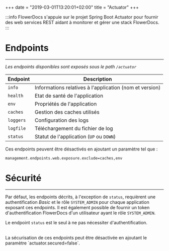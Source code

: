 +++
date = "2019-03-01T13:20:01+02:00"
title = "Actuator"
+++

:::info
FlowerDocs s'appuie sur le projet Spring Boot Actuator pour fournir des web services REST aidant à monitorer et gérer une stack FlowerDocs. 
:::

# Endpoints
-----

*Les endpoints disponibles sont exposés sous le path `/actuator`* 

| Endpoint                 | Description |
|--------------------------|-------------|
|`info`|Informations relatives à l'application (nom et version)|
|`health`|Etat de santé de l'application|
|`env`|Propriétés de l'application|
|`caches`|Gestion des caches utilisés|
|`loggers`|Configuration des logs|
|`logfile`|Téléchargement du fichier de log|
|`status`|Statut de l'application (`UP` ou `DOWN`)|

Ces endpoints peuvent être désactivés en ajoutant un paramètre tel que : 

```properties
management.endpoints.web.exposure.exclude=caches,env
```


# Sécurité
-----

Par défaut, les endpoints décrits, à l'exception de `status`, requièrent une authentification *Basic* et le rôle `SYSTEM_ADMIN` pour chaque application exposant ces endpoints. Il est également possible de fournir un token d'authentification FlowerDocs d'un utilisateur ayant le rôle `SYSTEM_ADMIN`.

Le endpoint `status` est le seul à ne pas nécessiter d'authentification.

<br/>
La sécurisation de ces endpoints peut être désactivée en ajoutant le paramètre  `actuator.secured=false`.